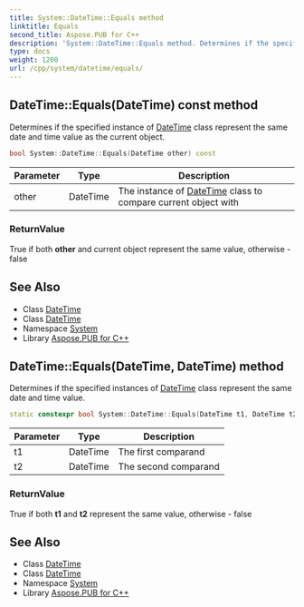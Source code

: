 ```yaml
---
title: System::DateTime::Equals method
linktitle: Equals
second_title: Aspose.PUB for C++
description: 'System::DateTime::Equals method. Determines if the specified instance of DateTime class represent the same date and time value as the current object in C++.'
type: docs
weight: 1200
url: /cpp/system/datetime/equals/
---
```

## DateTime::Equals(DateTime) const method


Determines if the specified instance of [DateTime](../) class represent the same date and time value as the current object.

```cpp
bool System::DateTime::Equals(DateTime other) const
```


| Parameter | Type | Description |
| --- | --- | --- |
| other | DateTime | The instance of [DateTime](../) class to compare current object with |

### ReturnValue

True if both **other** and current object represent the same value, otherwise - false

## See Also

* Class [DateTime](../)
* Class [DateTime](../)
* Namespace [System](../../)
* Library [Aspose.PUB for C++](../../../)
## DateTime::Equals(DateTime, DateTime) method


Determines if the specified instances of [DateTime](../) class represent the same date and time value.

```cpp
static constexpr bool System::DateTime::Equals(DateTime t1, DateTime t2)
```


| Parameter | Type | Description |
| --- | --- | --- |
| t1 | DateTime | The first comparand |
| t2 | DateTime | The second comparand |

### ReturnValue

True if both **t1** and **t2** represent the same value, otherwise - false

## See Also

* Class [DateTime](../)
* Class [DateTime](../)
* Namespace [System](../../)
* Library [Aspose.PUB for C++](../../../)
